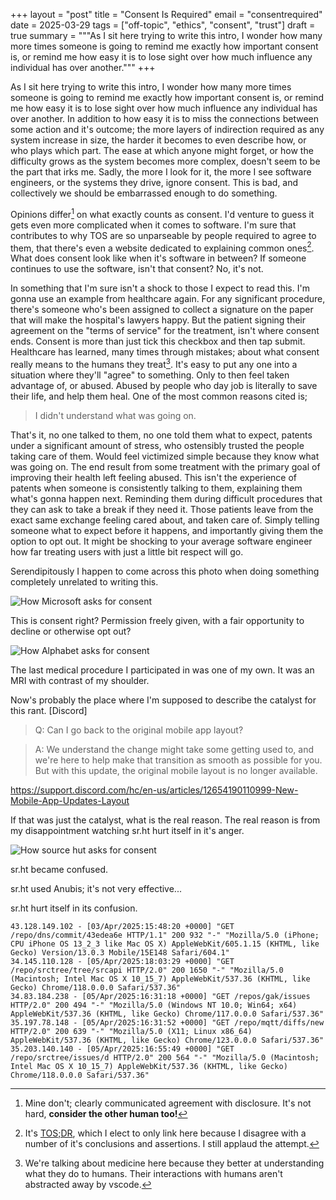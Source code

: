 +++
layout = "post"
title = "Consent Is Required"
email = "consentrequired"
date = 2025-03-29
tags = ["off-topic", "ethics", "consent", "trust"]
draft = true
summary = """As I sit here trying to write this intro, I wonder how many more times someone
is going to remind me exactly how important consent is, or remind me how easy it
is to lose sight over how much influence any individual has over another."""
+++

As I sit here trying to write this intro, I wonder how many more times someone
is going to remind me exactly how important consent is, or remind me how easy it
is to lose sight over how much influence any individual has over another. In
addition to how easy it is to miss the connections between some action and it's
outcome; the more layers of indirection required as any system increase in size,
the harder it becomes to even describe how, or who plays which part. The ease at
which anyone might forget, or how the difficulty grows as the system becomes
more complex, doesn't seem to be the part that irks me. Sadly, the more I look
for it, the more I see software engineers, or the systems they drive, ignore
consent. This is bad, and collectively we should be embarrassed enough to do
something.

Opinions differ[^difficulty] on what exactly counts as consent. I'd venture to
guess it gets even more complicated when it comes to software. I'm sure that
contributes to why TOS are so unparseable by people required to agree to them,
that there's even a website dedicated to explaining common ones[^dislike]. What
does consent look like when it's software in between? If someone continues to
use the software, isn't that consent? No, it's not. 

[^difficulty]: Mine don't; clearly communicated agreement with disclosure. It's
    not hard, **consider the other human too!**

[^dislike]: It's [TOS;DR](https://tosdr.org/), which I elect to only link here
    because I disagree with a number of it's conclusions and assertions. I still
    applaud the attempt.

In something that I'm sure isn't a shock to those I expect to read this. I'm
gonna use an example from healthcare again. For any significant procedure,
there's someone who's been assigned to collect a signature on the paper that
will make the hospital's lawyers happy. But the patient signing their agreement
on the "terms of service" for the treatment, isn't where consent ends. Consent
is more than just tick this checkbox and then tap submit. Healthcare has
learned, many times through mistakes; about what consent really means to the
humans they treat[^humans]. It's easy to put any one into a situation where
they'll "agree" to something. Only to then feel taken advantage of, or abused.
Abused by people who day job is literally to save their life, and help them
heal. One of the most common reasons cited is; 

[^humans]: We're talking about medicine here because they better at
    understanding what they do to humans. Their interactions with humans aren't
    abstracted away by vscode.

> I didn't understand what was going on.

That's it, no one talked to them, no one told them what to expect, patents under
a significant amount of stress, who ostensibly trusted the people taking care of
them. Would feel victimized simple because they know what was going on. The end
result from some treatment with the primary goal of improving their health left
feeling abused. This isn't the experience of patents when someone is
consistently talking to them, explaining them what's gonna happen next.
Reminding them during difficult procedures that they can ask to take a break if
they need it. Those patients leave from the exact same exchange feeling cared
about, and taken care of. Simply telling someone what to expect before it
happens, and importantly giving them the option to opt out. It might be shocking
to your average software engineer how far treating users with just a little bit
respect will go.

Serendipitously I happen to come across this photo when doing something
completely unrelated to writing this.


![How Microsoft asks for consent](/assets/ms-consent.png)

This is consent right? Permission freely given, with a fair opportunity to
decline or otherwise opt out?

![How Alphabet asks for consent](/assets/goog-consent.png)

The last medical procedure I participated in was one of my own. It was an MRI
with contrast of my shoulder. 

Now's probably the place where I'm supposed to describe the catalyst for this
rant. [Discord]

> Q: Can I go back to the original mobile app layout?

> A: We understand the change might take some getting used to, and we're here to
> help make that transition as smooth as possible for you. But with this update,
> the original mobile layout is no longer available.


https://support.discord.com/hc/en-us/articles/12654190110999-New-Mobile-App-Updates-Layout


If that was just the catalyst, what is the real reason. The real reason is from
my disappointment watching sr.ht hurt itself in it's anger.

![How source hut asks for consent](/assets/sr.ht-consent.png)

sr.ht became confused.

sr.ht used Anubis; it's not very effective...

sr.ht hurt itself in its confusion.

```
43.128.149.102 - [03/Apr/2025:15:48:20 +0000] "GET /repo/dns/commit/43edea6e HTTP/1.1" 200 932 "-" "Mozilla/5.0 (iPhone; CPU iPhone OS 13_2_3 like Mac OS X) AppleWebKit/605.1.15 (KHTML, like Gecko) Version/13.0.3 Mobile/15E148 Safari/604.1"
34.145.110.128 - [05/Apr/2025:18:03:29 +0000] "GET /repo/srctree/tree/srcapi HTTP/2.0" 200 1650 "-" "Mozilla/5.0 (Macintosh; Intel Mac OS X 10_15_7) AppleWebKit/537.36 (KHTML, like Gecko) Chrome/118.0.0.0 Safari/537.36"
34.83.184.238 - [05/Apr/2025:16:31:18 +0000] "GET /repos/gak/issues HTTP/2.0" 200 494 "-" "Mozilla/5.0 (Windows NT 10.0; Win64; x64) AppleWebKit/537.36 (KHTML, like Gecko) Chrome/117.0.0.0 Safari/537.36"
35.197.78.148 - [05/Apr/2025:16:31:52 +0000] "GET /repo/mqtt/diffs/new HTTP/2.0" 200 639 "-" "Mozilla/5.0 (X11; Linux x86_64) AppleWebKit/537.36 (KHTML, like Gecko) Chrome/123.0.0.0 Safari/537.36"
35.203.140.140 - [05/Apr/2025:16:55:49 +0000] "GET /repo/srctree/issues/d HTTP/2.0" 200 564 "-" "Mozilla/5.0 (Macintosh; Intel Mac OS X 10_15_7) AppleWebKit/537.36 (KHTML, like Gecko) Chrome/118.0.0.0 Safari/537.36"
```
